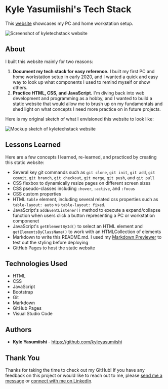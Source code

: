 # Kyle Yasumiishi's Tech Stack

This <a href="https://kyleyasumiishi.github.io/kyletechstack/">website</a> showcases my PC and home workstation setup.

<img src="https://gdurl.com/zVkm" alt="Screenshot of kyletechstack website" stye="border: 1px solid black; height: 200px; width: auto;">

## About

I built this website mainly for two reasons:

1. <b>Document my tech stack for easy reference.</b> I built my first PC and home workstation setup in early 2020, and I wanted a quick and easy way to look up what components I used to remind myself or show others.</li>
2. <b>Practice HTML, CSS, and JavaScript.</b> I'm diving back into web development and programming as a hobby, and I wanted to build a static website that would allow me to brush up on my fundamentals and shed light on what concepts I need more practice on in future projects.

Here is my original sketch of what I envisioned this website to look like:

<img src="https://gdurl.com/VYMe" alt="Mockup sketch of kyletechstack website" stye="border: 1px solid black; height: 200px; width: auto;">

## Lessons Learned

Here are a few concepts I learned, re-learned, and practiced by creating this static website:

* Several key git commands such as `git clone`, `git init`, `git add`, `git commit`, `git branch`, `git checkout`, `git merge`, `git push`, and `git pull`</li>
* CSS flexbox to dynamically resize pages on different screen sizes
* CSS pseudo-classes including `:hover`, `:active`, and `:focus`
* CSS custom properties 
* HTML `table` element, including several related css properties such as `table-layout: auto` vs `table-layout: fixed`.
* JavaScript's `addEventListener()` method to execute a expand/collapse function when users click a button representing a PC or workstation componenet 
* JavaScript's `getElementById()` to select an HTML element and `getElementsByClassName()` to work with an HTMLCollection of elements
* Markdown to write this README.md. I used my <a href="https://kyleyasumiishi.github.io/markdown/#">Markdown Previewer</a> to test out the styling before deploying
* GitHub Pages to host the static website

## Technologies Used

* HTML
* CSS
* JavaScript
* Bootstrap
* Git
* Markdown
* GitHub Pages
* Visual Studio Code

## Authors

* **Kyle Yasumiishi** - https://github.com/kyleyasumiishi

## Thank You

Thanks for taking the time to check out my GitHub! If you have any feedback on this project or would like to reach out to me, please <a href="https://kyleyasumiishi.github.io/portfolio/">send me a message</a> or <a href="https://www.linkedin.com/in/kyleyasumiishi/">connect with me on LinkedIn</a>.
